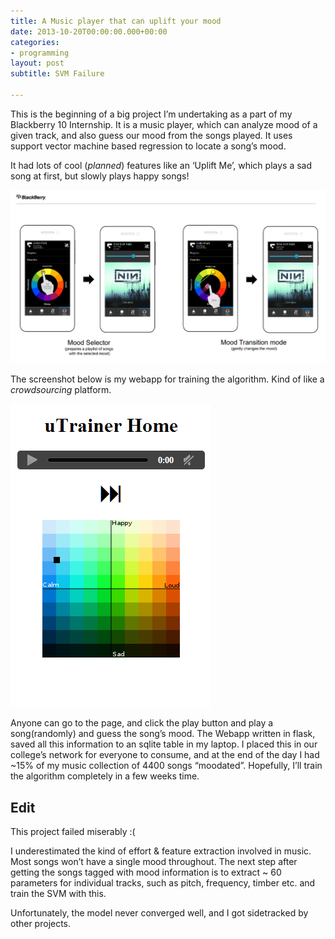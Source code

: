 ```yaml
---
title: A Music player that can uplift your mood
date: 2013-10-20T00:00:00.000+00:00
categories:
- programming
layout: post
subtitle: SVM Failure

---
```

This is the beginning of a big project I’m undertaking as a part of my Blackberry 10 Internship. It is a music player, which can analyze mood of a given track, and also guess our mood from the songs played. It uses support vector machine based regression to locate a song’s mood.

It had lots of cool (*planned*) features like an ‘Uplift Me’, which plays a sad song at first, but slowly plays happy songs!


![My helpful screenshot](/assets/images/mood.png)

The screenshot below is my webapp for training the algorithm. Kind of like a *crowdsourcing* platform.

![My helpful screenshot](/assets/images/ut.png)

Anyone can go to the page, and click the play button and play a song(randomly) and guess the song’s mood. The Webapp written in flask, saved all this information to an sqlite table in my laptop. I placed this in our college’s network for everyone to consume, and at the end of the day I had ~15% of my music collection of 4400 songs “moodated”. Hopefully, I’ll train the algorithm completely in a few weeks time.

## Edit

This project failed miserably :(

I underestimated the kind of effort & feature extraction involved in music. Most songs won’t have a single mood throughout. The next step after getting the songs tagged with mood information is to extract ~ 60 parameters for individual tracks, such as pitch, frequency, timber etc. and train the SVM with this.

Unfortunately, the model never converged well, and I got sidetracked by other projects.